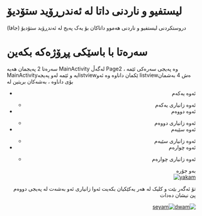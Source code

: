 # لیستفیو و ناردنی داتا لە ئەندرڕۆید ستۆدیۆ
دروستکردنی لیستفیو و ناردنی هەموو داتاکان بۆ یەک پەیج لە ئەندڕۆید ستۆدیۆ (جافا)

# سەرەتا با باسێکی پڕۆژەکە بکەین
سەرەتا 2 پەیجمان هەیە MainActivity لەگەڵ Page2 ، وە پەیجی سەرەکی ئێمە MainActivityیە و ئێمە لەو پەیجەlistviewێکمان داناوە وە ئەو listviewەش 4 بەشمان بۆی داناوە ، بەشەکان بریتین لە

<div align="right">

<ul>
  <li>ئەوە یەکەم</li>
    <ul>
       <li>ئەوە زانیاری یەکەم</li>
    </ul>
  
  <li>ئەوە دووەم</li>
    <ul>
       <li>ئەوە زانیاری دووەم</li>
    </ul>
  
  <li>ئەوە سێیەم</li>
    <ul>
       <li>ئەوە زانیاری سێیەم</li>
    </ul>
  
  <li>ئەوە چوارەم</li>
    <ul>
       <li>ئەوە زانیاری چوارەم</li>
    </ul>
</ul>
  

بەو جۆرە
<br>
<a href="https://imgbb.com/">
  <img src="https://i.ibb.co/x3JDYZC/yakam.png" alt="yakam" border="0">
</a>

تۆ ئەگەر بێت و کلیک لە هەر یەکێکیان بکەیت ئەوا زانیاری ئەو بەشەت لە پەیجی دووەم پێ نیشان دەدات
<br>
  
 <div style="display:flex;" align="right" dir="rtl">
   <a href="https://imgbb.com/"><img src="https://i.ibb.co/pP0X5VY/dwam.png" alt="dwam" border="0"></a>
   <a href="https://imgbb.com/"><img src="https://i.ibb.co/8zjyyJC/dwamm.png" alt="seyam" border="0"></a>
   </div
واتا ئەوە نیە بۆ هەر یەکێک لەو بەشەنا پەیجێکی ترمان دروست کردبێ هەمووی ئەچێتەوە ناو یەک پەیج کە کاتێ کلیکی لێ ئەکەیت
  
  
  </div>
